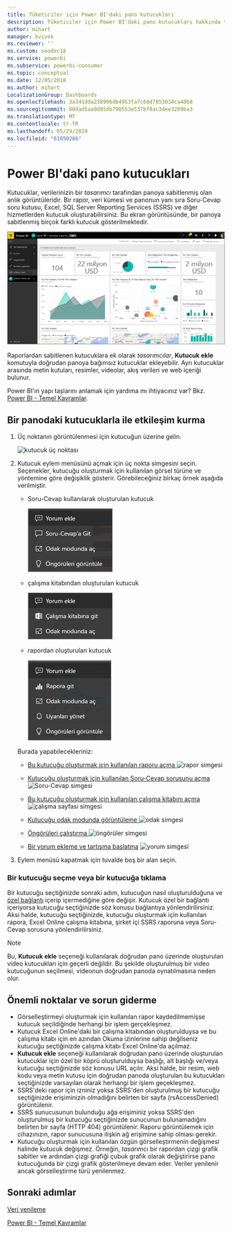 ```yaml
---
title: Tüketiciler için Power BI'daki pano kutucukları
description: Tüketiciler için Power BI'daki pano kutucukları hakkında tüm bilinmesi gerekenler. SQL Server Reporting Services (SSRS) ile oluşturulan kutucuklar da ele alınmaktadır.
author: mihart
manager: kvivek
ms.reviewer: ''
ms.custom: seodec18
ms.service: powerbi
ms.subservice: powerbi-consumer
ms.topic: conceptual
ms.date: 12/05/2018
ms.author: mihart
LocalizationGroup: Dashboards
ms.openlocfilehash: 3a341dda238996db4953fa7c68d7053034ca40b8
ms.sourcegitcommit: 60dad5aa0d85db790553e537bf8ac34ee3289ba3
ms.translationtype: MT
ms.contentlocale: tr-TR
ms.lasthandoff: 05/29/2019
ms.locfileid: "61050286"
---
```

# <a name="dashboard-tiles-in-power-bi"></a>Power BI'daki pano kutucukları
Kutucuklar, verilerinizin bir *tasarımcı* tarafından panoya sabitlenmiş olan anlık görüntüleridir. Bir rapor, veri kümesi ve panonun yanı sıra Soru-Cevap soru kutusu, Excel, SQL Server Reporting Services (SSRS) ve diğer hizmetlerden kutucuk oluşturabilirsiniz.  Bu ekran görüntüsünde, bir panoya sabitlenmiş birçok farklı kutucuk gösterilmektedir.

![Power BI panosu](./media/end-user-tiles/power-bi-dashboard.png)


Raporlardan sabitlenen kutucuklara ek olarak *tasarımcılar*, **Kutucuk ekle** komutuyla doğrudan panoya bağımsız kutucuklar ekleyebilir. Ayrı kutucuklar arasında metin kutuları, resimler, videolar, akış verileri ve web içeriği bulunur.

Power BI'ın yapı taşlarını anlamak için yardıma mı ihtiyacınız var?  Bkz. [Power BI - Temel Kavramlar](end-user-basic-concepts.md).


## <a name="interacting-with-tiles-on-a-dashboard"></a>Bir panodaki kutucuklarla ile etkileşim kurma

1. Üç noktanın görüntülenmesi için kutucuğun üzerine gelin.
   
    ![kutucuk üç noktası](./media/end-user-tiles/ellipses_new.png)
2. Kutucuk eylem menüsünü açmak için üç nokta simgesini seçin. Seçenekler, kutucuğu oluşturmak için kullanılan görsel türüne ve yöntemine göre değişiklik gösterir. Görebileceğiniz birkaç örnek aşağıda verilmiştir.

    - Soru-Cevap kullanılarak oluşturulan kutucuk
   
        ![üç nokta simgesi](./media/end-user-tiles/power-bi-menu1.png)

    - çalışma kitabından oluşturulan kutucuk
   
        ![üç nokta simgesi](./media/end-user-tiles/power-bi-menu2.png)

    - rapordan oluşturulan kutucuk
   
        ![üç nokta simgesi](./media/end-user-tiles/power-bi-menu3.png)
   
    Burada yapabilecekleriniz:
   
   * [Bu kutucuğu oluşturmak için kullanılan raporu açma ](end-user-reports.md) ![rapor simgesi](./media/end-user-tiles/chart-icon.jpg)  
   
   * [Kutucuğu oluşturmak için kullanılan Soru-Cevap sorusunu açma ](end-user-reports.md) ![Soru-Cevap simgesi](./media/end-user-tiles/qna-icon.png)  
   

   * [Bu kutucuğu oluşturmak için kullanılan çalışma kitabını açma ](end-user-reports.md) ![çalışma sayfası simgesi](./media/end-user-tiles/power-bi-open-worksheet.png)  
    * [Kutucuğu odak modunda görüntüleme ](end-user-focus.md) ![odak simgesi](./media/end-user-tiles/fullscreen-icon.jpg)  
     * [Öngörüleri çalıştırma ](end-user-insights.md) ![öngörüler simgesi](./media/end-user-tiles/power-bi-insights.png)
    * [Bir yorum ekleme ve tartışma başlatma](end-user-comment.md) ![yorum simgesi](./media/end-user-tiles/comment-icons.png)

3. Eylem menüsü kapatmak için tuvalde boş bir alan seçin.

### <a name="select-click-a-tile"></a>Bir kutucuğu seçme veya bir kutucuğa tıklama
Bir kutucuğu seçtiğinizde sonraki adım, kutucuğun nasıl oluşturulduğuna ve [özel bağlantı](../service-dashboard-edit-tile.md) içerip içermediğine göre değişir. Kutucuk özel bir bağlantı içeriyorsa kutucuğu seçtiğinizde söz konusu bağlantıya yönlendirilirsiniz. Aksi halde, kutucuğu seçtiğinizde, kutucuğu oluşturmak için kullanılan rapora, Excel Online çalışma kitabına, şirket içi SSRS raporuna veya Soru-Cevap sorusuna yönlendirilirsiniz.

> [!NOTE]
> Bu, **Kutucuk ekle** seçeneği kullanılarak doğrudan pano üzerinde oluşturulan video kutucukları için geçerli değildir. Bu şekilde oluşturulmuş bir video kutucuğunun seçilmesi, videonun doğrudan panoda oynatılmasına neden olur.   
> 
> 

## <a name="considerations-and-troubleshooting"></a>Önemli noktalar ve sorun giderme
* Görselleştirmeyi oluşturmak için kullanılan rapor kaydedilmemişse kutucuk seçildiğinde herhangi bir işlem gerçekleşmez.
* Kutucuk Excel Online'daki bir çalışma kitabından oluşturulduysa ve bu çalışma kitabı için en azından Okuma izinlerine sahip değilseniz kutucuğu seçtiğinizde çalışma kitabı Excel Online'da açılmaz.
* **Kutucuk ekle** seçeneği kullanılarak doğrudan pano üzerinde oluşturulan kutucuklar için özel bir köprü oluşturulduysa başlığı, alt başlığı ve/veya kutucuğu seçtiğinizde söz konusu URL açılır.  Aksi halde, bir resim, web kodu veya metin kutusu için doğrudan panoda oluşturulan bu kutucukları seçtiğinizde varsayılan olarak herhangi bir işlem geçekleşmez.
* SSRS'deki rapor için izniniz yoksa SSRS'den oluşturulmuş bir kutucuğu seçtiğinizde erişiminizin olmadığını belirten bir sayfa (rsAccessDenied) görüntülenir.
* SSRS sunucusunun bulunduğu ağa erişiminiz yoksa SSRS'den oluşturulmuş bir kutucuğu seçtiğinizde sunucunun bulunamadığını belirten bir sayfa (HTTP 404) görüntülenir. Raporu görüntülemek için cihazınızın, rapor sunucusuna ilişkin ağ erişimine sahip olması gerekir.
* Kutucuğu oluşturmak için kullanılan özgün görselleştirmenin değişmesi halinde kutucuk değişmez.  Örneğin, *tasarımcı* bir rapordan çizgi grafik sabitler ve ardından çizgi grafiği çubuk grafik olarak değiştirirse pano kutucuğunda bir çizgi grafik gösterilmeye devam eder. Veriler yenilenir ancak görselleştirme türü yenilenmez.

## <a name="next-steps"></a>Sonraki adımlar
[Veri yenileme](../refresh-data.md)

[Power BI - Temel Kavramlar](end-user-basic-concepts.md)
